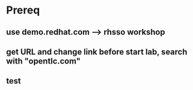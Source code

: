 # Prereq

## use demo.redhat.com --> rhsso workshop

## get URL and change link before start lab, search with "opentlc.com"

## test